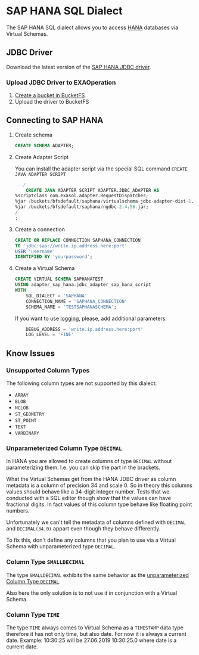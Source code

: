 # SAP HANA SQL Dialect

The SAP HANA SQL dialect allows you to access [HANA](https://www.sap.com/products/hana.html) databases via Virtual Schemas.

## JDBC Driver

Download the latest version of the [SAP HANA JDBC driver](https://search.maven.org/search?q=g:com.sap.cloud.db.jdbc%20AND%20a:ngdbc&core=gav).

### Upload JDBC Driver to EXAOperation

1. [Create a bucket in BucketFS](https://docs.exasol.com/administration/on-premise/bucketfs/create_new_bucket_in_bucketfs_service.htm) 
1. Upload the driver to BucketFS

## Connecting to SAP HANA

1. Create schema
    ```sql
    CREATE SCHEMA ADAPTER;
    ```
2. Create Adapter Script

    You can install the adapter script via the special SQL command `CREATE JAVA ADAPTER SCRIPT`
    
    ```sql
     --/
        CREATE JAVA ADAPTER SCRIPT ADAPTER.JDBC_ADAPTER AS
    %scriptclass com.exasol.adapter.RequestDispatcher;
    %jar /buckets/bfsdefault/saphana/virtualschema-jdbc-adapter-dist-1.19.6.jar;
    %jar /buckets/bfsdefault/saphana/ngdbc-2.4.56.jar;
    /
    ;
    ```

3. Create a connection
    
    ```sql
    CREATE OR REPLACE CONNECTION SAPHANA_CONNECTION 
    TO 'jdbc:sap://write.ip.address.here:port' 
    USER 'username' 
    IDENTIFIED BY 'yourpassword';
    ```

4. Create a Virtual Schema

    ```sql
    CREATE VIRTUAL SCHEMA SAPHANATEST
    USING adapter_sap_hana.jdbc_adapter_sap_hana_script
    WITH
        SQL_DIALECT = 'SAPHANA'
        CONNECTION_NAME = 'SAPHANA_CONNECTION'
        SCHEMA_NAME = 'TESTSAPHANASCHEMA';
    ```
    If you want to use [logging](../development/remote_logging.md), please, add additional parameters:
    
    ```sql
        DEBUG_ADDRESS = 'write.ip.address.here:port'
        LOG_LEVEL = 'FINE' 
    ``` 
    
## Know Issues

### Unsupported Column Types

The following column types are not supported by this dialect:

* `ARRAY`
* `BLOB`
* `NCLOB`
* `ST_GEOMETRY`
* `ST_POINT`
* `TEXT`
* `VARBINARY`

### Unparameterized Column Type `DECIMAL`

In HANA you are allowed to create columns of type `DECIMAL` without parameterizing them. I.e. you can skip the part in the brackets.

What the Virtual Schemas get from the HANA JDBC driver as column metadata is a column of precision 34 and scale 0. So in theory this columns values should behave like a 34-digit integer number. Tests that we conducted with a SQL editor though show that the values can have fractional digits. In fact values of this column type behave like floating point numbers.

Unfortunately we can't tell the metadata of columns defined with `DECIMAL` and `DECIMAL(34,0)` appart even though they behave differently.

To fix this, don't define any columns that you plan to use via a Virtual Schema with unparameterized type `DECIMAL`.

### Column Type `SMALLDECIMAL`

The type `SMALLDECIMAL` exhibits the same behavior as the [unparameterized Column Type `DECIMAL`](#unparameterized-column-type-decimal).

Also here the only solution is to not use it in conjunction with a Virtual Schema.

### Column Type `TIME`

The type `TIME` always comes to Virtual Schema as a  `TIMESTAMP` data type therefore it has not only time, but also date.
For now it is always a current date. Example: 10:30:25 will be 27.06.2019 10:30:25.0 where date is a current date. 
